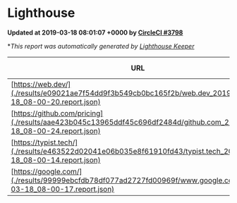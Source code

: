 
# Lighthouse

**Updated at 2019-03-18 08:01:07 +0000 by [CircleCI #3798](https://circleci.com/gh/ItinerisLtd/lighthouse-keeper-example/3798)**

**This report was automatically generated by [Lighthouse Keeper](https://github.com/itinerisltd/lighthouse-keeper)*

| URL | Performance | Accessibility | Best Practices | SEO | PWA | Updated At |
| --- | --- | --- | --- | --- | --- | --- |
| [https://web.dev/](./results/e09021ae7f54dd9f3b549cb0bc165f2b/web.dev_2019-03-18_08-00-20.report.json) | 0.9 | 0.93 | 1 | 0.87 | 1 | 2019-03-18T08:00:20.828Z |
| [https://github.com/pricing](./results/aae423b045c13965ddf45c696df2484d/github.com_2019-03-18_08-00-24.report.json) | 0.86 | 0.89 | 0.93 | 0.9 | 0.58 | 2019-03-18T08:00:24.756Z |
| [https://typist.tech/](./results/e463522d02041e06b035e8f61910fd43/typist.tech_2019-03-18_08-00-14.report.json) | 1 |  |  |  |  | 2019-03-18T08:00:14.102Z |
| [https://google.com/](./results/99999ebcfdb78df077ad2727fd00969f/www.google.com_2019-03-18_08-00-17.report.json) | 0.91 | 0.71 | 0.93 | 0.8 | 0.58 | 2019-03-18T08:00:17.490Z |
